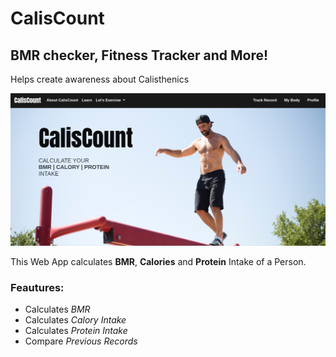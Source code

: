 # CalisCount
## BMR checker, Fitness Tracker and More!
Helps create awareness about Calisthenics 

![Homepage](images/home.png)

This Web App calculates **BMR**, **Calories** and **Protein** Intake of a Person.

### Feautures:
+ Calculates *BMR*
+ Calculates *Calory Intake*
+ Calculates *Protein Intake*
+ Compare *Previous Records*

